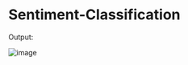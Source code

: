 # Sentiment-Classification

Output:

![image](https://user-images.githubusercontent.com/43212302/175270135-49417ccd-ab43-4c8b-9a71-cee3482907ad.png)
